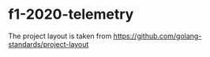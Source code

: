 # f1-2020-telemetry

The project layout is taken from https://github.com/golang-standards/project-layout